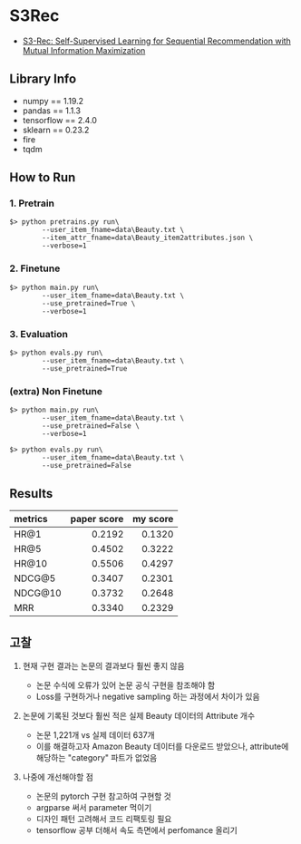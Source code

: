 # S3Rec

- [S3-Rec: Self-Supervised Learning for Sequential Recommendation with Mutual Information Maximization](https://arxiv.org/pdf/2008.07873.pdf)

## Library Info
- numpy == 1.19.2
- pandas == 1.1.3
- tensorflow == 2.4.0
- sklearn == 0.23.2
- fire
- tqdm

## How to Run

### 1. Pretrain
~~~
$> python pretrains.py run\
        --user_item_fname=data\Beauty.txt \
        --item_attr_fname=data\Beauty_item2attributes.json \
        --verbose=1
~~~

### 2. Finetune
~~~
$> python main.py run\
        --user_item_fname=data\Beauty.txt \
        --use_pretrained=True \
        --verbose=1
~~~

### 3. Evaluation

~~~
$> python evals.py run\
        --user_item_fname=data\Beauty.txt \
        --use_pretrained=True
~~~

### (extra) Non Finetune
~~~
$> python main.py run\
        --user_item_fname=data\Beauty.txt \
        --use_pretrained=False \
        --verbose=1
~~~

~~~
$> python evals.py run\
        --user_item_fname=data\Beauty.txt \
        --use_pretrained=False
~~~

## Results

| metrics | paper score | my score |
|:---     | ---:| ---:|
| HR@1    | 0.2192 | 0.1320 |
| HR@5    | 0.4502 | 0.3222 |
| HR@10   | 0.5506 | 0.4297 |
| NDCG@5  | 0.3407 | 0.2301 |
| NDCG@10 | 0.3732 | 0.2648 |
| MRR     | 0.3340 | 0.2329 |

## 고찰

1. 현재 구현 결과는 논문의 결과보다 훨씬 좋지 않음
   - 논문 수식에 오류가 있어 논문 공식 구현을 참조해야 함
   - Loss를 구현하거나 negative sampling 하는 과정에서 차이가 있음

2. 논문에 기록된 것보다 훨씬 적은 실제 Beauty 데이터의 Attribute 개수
   - 논문 1,221개 vs 실제 데이터 637개
   - 이를 해결하고자 Amazon Beauty 데이터를 다운로드 받았으나, attribute에 해당하는 "category" 파트가 없었음

3. 나중에 개선해야할 점
   - 논문의 pytorch 구현 참고하여 구현할 것
   - argparse 써서 parameter 먹이기
   - 디자인 패턴 고려해서 코드 리팩토링 필요
   - tensorflow 공부 더해서 속도 측면에서 perfomance 올리기
